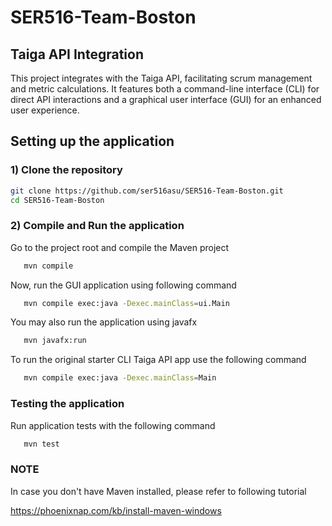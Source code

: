 # SER516-Team-Boston

## Taiga API Integration

This project integrates with the Taiga API, facilitating scrum management and metric calculations. It features both a command-line interface (CLI) for direct API interactions and a graphical user interface (GUI) for an enhanced user experience.


## Setting up the application

### 1) Clone the repository


   ```bash
   git clone https://github.com/ser516asu/SER516-Team-Boston.git
   cd SER516-Team-Boston
   ```

### 2) Compile and Run the application

Go to the project root and compile the Maven project

```bash
   mvn compile
   ```

Now, run the GUI application using following command

```bash
   mvn compile exec:java -Dexec.mainClass=ui.Main
   ```

You may also run the application using javafx

```bash
   mvn javafx:run
   ```


To run the original starter CLI Taiga API app use the following command

```bash
   mvn compile exec:java -Dexec.mainClass=Main
   ```


### Testing the application

Run application tests with the following command

```bash
   mvn test
   ```



### NOTE

In case you don't have Maven installed, please refer to following tutorial

https://phoenixnap.com/kb/install-maven-windows


